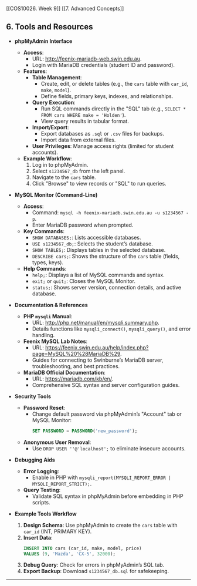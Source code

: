 [[COS10026. Week 9]]
[[7. Advanced Concepts]]

## **6. Tools and Resources**  
   - **phpMyAdmin Interface**  
     - **Access**:  
       - URL: http://feenix-mariadb-web.swin.edu.au.  
       - Login with MariaDB credentials (student ID and password).  
     - **Features**:  
       - **Table Management**:  
         - Create, edit, or delete tables (e.g., the `cars` table with `car_id`, `make`, `model`).  
         - Define fields, primary keys, indexes, and relationships.  
       - **Query Execution**:  
         - Run SQL commands directly in the "SQL" tab (e.g., `SELECT * FROM cars WHERE make = 'Holden'`).  
         - View query results in tabular format.  
       - **Import/Export**:  
         - Export databases as `.sql` or `.csv` files for backups.  
         - Import data from external files.  
       - **User Privileges**: Manage access rights (limited for student accounts).  
     - **Example Workflow**:  
       1. Log in to phpMyAdmin.  
       2. Select `s1234567_db` from the left panel.  
       3. Navigate to the `cars` table.  
       4. Click "Browse" to view records or "SQL" to run queries.  

   - **MySQL Monitor (Command-Line)**  
     - **Access**:  
       - Command: `mysql -h feenix-mariadb.swin.edu.au -u s1234567 -p`.  
       - Enter MariaDB password when prompted.  
     - **Key Commands**:  
       - `SHOW DATABASES;`: Lists accessible databases.  
       - `USE s1234567_db;`: Selects the student’s database.  
       - `SHOW TABLES;`: Displays tables in the selected database.  
       - `DESCRIBE cars;`: Shows the structure of the `cars` table (fields, types, keys).  
     - **Help Commands**:  
       - `help;`: Displays a list of MySQL commands and syntax.  
       - `exit;` or `quit;`: Closes the MySQL Monitor.  
       - `status;`: Shows server version, connection details, and active database.  

   - **Documentation & References**  
     - **PHP `mysqli` Manual**:  
       - URL: http://php.net/manual/en/mysqli.summary.php.  
       - Details functions like `mysqli_connect()`, `mysqli_query()`, and error handling.  
     - **Feenix MySQL Lab Notes**:  
       - URL: https://feenix.swin.edu.au/help/index.php?page=MySQL%20%28MariaDB%29.  
       - Guides for connecting to Swinburne’s MariaDB server, troubleshooting, and best practices.  
     - **MariaDB Official Documentation**:  
       - URL: https://mariadb.com/kb/en/.  
       - Comprehensive SQL syntax and server configuration guides.  

   - **Security Tools**  
     - **Password Reset**:  
       - Change default password via phpMyAdmin’s "Account" tab or MySQL Monitor:  
         ```sql  
         SET PASSWORD = PASSWORD('new_password');  
         ```  
     - **Anonymous User Removal**:  
       - Use `DROP USER ''@'localhost';` to eliminate insecure accounts.  

   - **Debugging Aids**  
     - **Error Logging**:  
       - Enable in PHP with `mysqli_report(MYSQLI_REPORT_ERROR | MYSQLI_REPORT_STRICT);`.  
     - **Query Testing**:  
       - Validate SQL syntax in phpMyAdmin before embedding in PHP scripts.  

   - **Example Tools Workflow**  
     1. **Design Schema**: Use phpMyAdmin to create the `cars` table with `car_id` (INT, PRIMARY KEY).  
     2. **Insert Data**:  
        ```sql  
        INSERT INTO cars (car_id, make, model, price)  
        VALUES (9, 'Mazda', 'CX-5', 32000);  
        ```  
     3. **Debug Query**: Check for errors in phpMyAdmin’s SQL tab.  
     4. **Export Backup**: Download `s1234567_db.sql` for safekeeping.  

---
